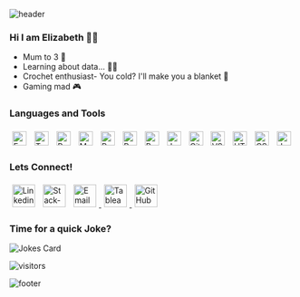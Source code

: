 ![header](https://capsule-render.vercel.app/api?type=waving&height=200&color=0:F28367,100:FF5282&text=Welcome&reversal=false&descAlign=50&fontSize=50&fontAlign=50&fontAlignY=40&animation=fadeIn)
### Hi I am Elizabeth 👋✨
  <ul>
    <li>Mum to 3 👶 </li>
    <li>Learning about data... 👩‍💻 </li>
    <li>Crochet enthusiast- You cold? I'll make you a blanket 🧶 </li>
    <li>Gaming mad 🎮 </li>
  </ul>

### Languages and Tools
<p>
  <!-- Excel --->
  <img height="25" width="25" style="padding: 5px;" src="https://img.icons8.com/?size=100&id=117561&format=png&color=000000" alt="Excel Icon"/> 
  <!-- Tableau --->  
  <img height="25" width="25" style="padding: 5px;" src="https://img.icons8.com/?size=100&id=9Kvi1p1F0tUo&format=png&color=000000" alt="Tableau Icon"/> 
  <!-- PowerBi --->
  <img height="25" width="25" style="padding: 5px;" src="https://cdn.simpleicons.org/powerbi" alt="PowerBi Icon"/>
  <!-- MySQL --->
  <img height="25" width="25" style="padding: 5px;" src="https://img.icons8.com/?size=100&id=9nLaR5KFGjN0&format=png&color=000000" alt="MySQL Icon"/> 
  <!-- Python --->
  <img height="25" width="25" style="padding: 5px;" src="https://img.icons8.com/?size=100&id=hGdCwhSHUe6L&format=png&color=000000" alt="Python Icon"/> 
  <!-- Pandas --->
  <img height="25" width="25" style="padding: 5px;" src="https://img.icons8.com/?size=100&id=xSkewUSqtErH&format=png&color=000000" alt="Pandas Icon"/> 
  <!-- R --->
  <img height="25" width="25" style="padding: 5px;" src="https://cdn.simpleicons.org/R" alt="R Icon"/> 
  <!-- Jupyter --->
  <img height="25" width="25" style="padding: 5px;" src="https://img.icons8.com/?size=100&id=J0SgMWzAxqFj&format=png&color=000000" alt="Jupyter Icon"/> 
  <!-- GitHub --->
  <img height="25" width="25" style="padding: 5px;" src="https://img.icons8.com/?size=100&id=LoL4bFzqmAa0&format=png&color=000000" alt="GitHub Icon"/> 
  <!-- VS Code --->
  <img height="25" width="25" style="padding: 5px;" src="https://img.icons8.com/?size=100&id=9OGIyU8hrxW5&format=png&color=000000" alt="VS Code Icon"/> 
  <!-- HTML --->
  <img height="25" width="25" style="padding: 5px;" src="https://img.icons8.com/?size=100&id=20909&format=png&color=000000" alt="HTML Icon"/> 
  <!-- CSS --->
  <img height="25" width="25" style="padding: 5px;" src="https://img.icons8.com/?size=100&id=21278&format=png&color=000000" alt="CSS Icon"/> 
  <!-- JavaScript --->
  <img height="25" width="25" style="padding: 5px;" src="https://cdn.simpleicons.org/javascript/" alt="JavaScript Icon"/> 
</p>


### Lets Connect!
<p>
  <a href="https://www.linkedin.com/in/elizabethmuir91/"><img height="40" width="40" style="padding: 5px;" src="https://img.icons8.com/?size=100&id=13930&format=png&color=000000" alt="Linkedin Icon" width="21px"></a>
  <a href="https://stackoverflow.com/users/22046608/xxxlizzym91xxx"><img height="40" width="40" style="padding: 5px;" src="https://img.icons8.com/?size=100&id=13955&format=png&color=000000" alt="Stack-Overflow Icon"></a>
  <a href="mailto:emuir91@hotmail.com"><img height="40" width="40" style="padding: 5px;" src="https://img.icons8.com/?size=100&id=13922&format=png&color=000000" alt="Email Icon" /> </a>
  <a href="https://public.tableau.com/app/profile/elizabeth.muir/vizzes" > <img height="40" width="40" style="padding: 5px;" src="https://img.icons8.com/?size=100&id=9Kvi1p1F0tUo&format=png&color=000000" alt="Tableau Icon"/> </a>
  <a href="https://github.com/ElizabethM91"><img height="40" width="40" style="padding: 5px;" src="https://img.icons8.com/?size=100&id=LoL4bFzqmAa0&format=png&color=000000" alt="GitHub Icon"/></a>
</p>

### Time for a quick Joke?
![Jokes Card](https://readme-jokes.vercel.app/api?showBorder&theme=gotham)

![visitors](https://vbr.nathanchung.dev/badge?page_id=ElizabethM91&logo=github&lcolor=ff4d6d&color=grey)

![footer](https://capsule-render.vercel.app/api?type=waving&height=200&color=0:F28367,100:FF5282&text=&reversal=false&descAlign=50&fontSize=50&fontAlign=50&fontAlignY=70&animation=fadeIn&section=footer)
